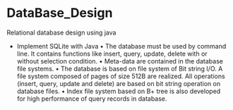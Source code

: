 # DataBase_Design
Relational database design using java

* Implement SQLite with Java
•	The database must be used by command line. It contains functions like insert, query, update, delete with or without selection condition. 
•	Meta-data are contained in the database file systems.
•	The database is based on file system of Bit string I/O. A file system composed of pages of size 512B are realized. All operations (insert, query, update and delete) are based on bit string operation on database files.
•	Index file system based on B+ tree is also developed for high performance of query records in database. 
